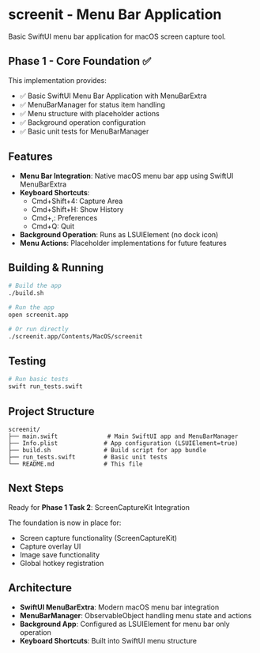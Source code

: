# screenit - Menu Bar Application

Basic SwiftUI menu bar application for macOS screen capture tool.

## Phase 1 - Core Foundation ✅

This implementation provides:
- ✅ Basic SwiftUI Menu Bar Application with MenuBarExtra
- ✅ MenuBarManager for status item handling  
- ✅ Menu structure with placeholder actions
- ✅ Background operation configuration
- ✅ Basic unit tests for MenuBarManager

## Features

- **Menu Bar Integration**: Native macOS menu bar app using SwiftUI MenuBarExtra
- **Keyboard Shortcuts**: 
  - Cmd+Shift+4: Capture Area
  - Cmd+Shift+H: Show History  
  - Cmd+,: Preferences
  - Cmd+Q: Quit
- **Background Operation**: Runs as LSUIElement (no dock icon)
- **Menu Actions**: Placeholder implementations for future features

## Building & Running

```bash
# Build the app
./build.sh

# Run the app
open screenit.app

# Or run directly
./screenit.app/Contents/MacOS/screenit
```

## Testing

```bash
# Run basic tests
swift run_tests.swift
```

## Project Structure

```
screenit/
├── main.swift              # Main SwiftUI app and MenuBarManager
├── Info.plist             # App configuration (LSUIElement=true)
├── build.sh               # Build script for app bundle
├── run_tests.swift        # Basic unit tests
└── README.md              # This file
```

## Next Steps

Ready for **Phase 1 Task 2**: ScreenCaptureKit Integration

The foundation is now in place for:
- Screen capture functionality (ScreenCaptureKit)
- Capture overlay UI
- Image save functionality  
- Global hotkey registration

## Architecture

- **SwiftUI MenuBarExtra**: Modern macOS menu bar integration
- **MenuBarManager**: ObservableObject handling menu state and actions
- **Background App**: Configured as LSUIElement for menu bar only operation
- **Keyboard Shortcuts**: Built into SwiftUI menu structure